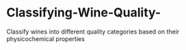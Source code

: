 # Classifying-Wine-Quality-
Classify wines into different quality categories based on their physicochemical properties 
